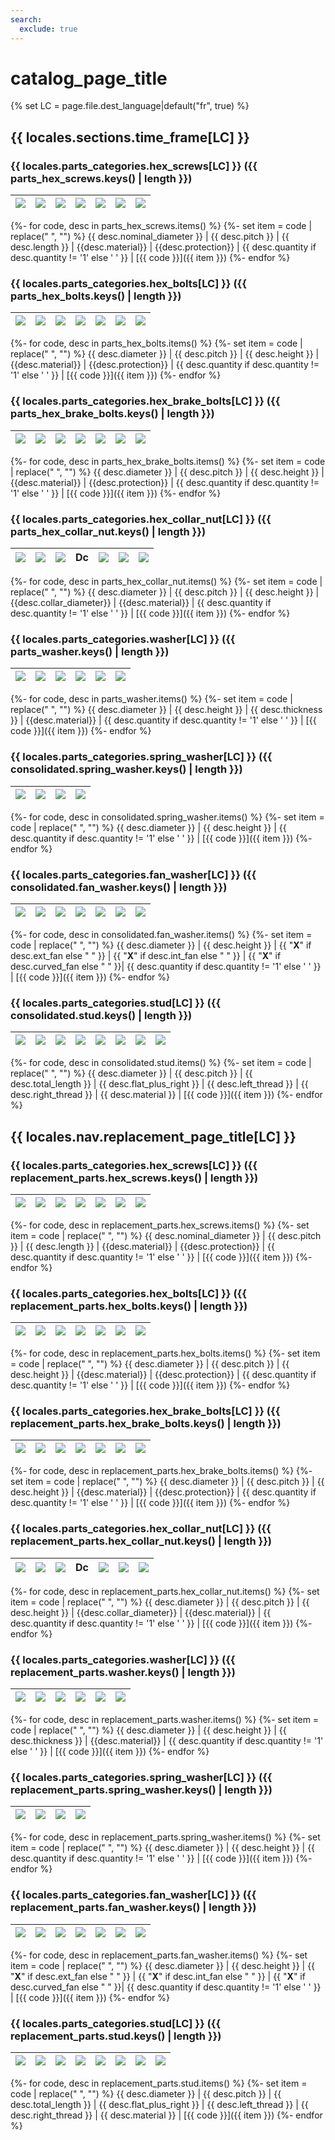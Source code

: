 ```yaml
---
search:
  exclude: true
---
```


# catalog_page_title

{% set LC = page.file.dest_language|default("fr", true) %}

## {{ locales.sections.time_frame[LC] }}

### {{ locales.parts_categories.hex_screws[LC] }} ({{ parts_hex_screws.keys() | length }})

| ![](../assets/images/hex_size.png) | ![](../assets/images/pitch.png) | ![](../assets/images/length.png) | ![](../assets/images/material.png) | ![](../assets/images/protection.png) | ![](../assets/images/quantity.png) | ![](../assets/images/parts/hex_screws.png) |
| :--: | :--: | :--: | :--: | :--: | :--: | --: |
{%- for code, desc in parts_hex_screws.items() %}
{%- set item = code | replace(" ", "") %}
{{ desc.nominal_diameter }} | {{ desc.pitch }} | {{ desc.length }} | {{desc.material}} | {{desc.protection}} | {{ desc.quantity if desc.quantity != '1' else ' ' }} | [{{ code }}]({{ item }}) 
{%- endfor %}

### {{ locales.parts_categories.hex_bolts[LC] }} ({{ parts_hex_bolts.keys() | length }})

| ![](../assets/images/hex_nut_diam.png) | ![](../assets/images/pitch.png) | ![](../assets/images/hex_nut_height.png) | ![](../assets/images/material.png) | ![](../assets/images/protection.png) | ![](../assets/images/quantity.png) | ![](../assets/images/parts/hex_bolt.png) |
| :--: | :--: | :--: | :--: | :--: | :--: | --: |
{%- for code, desc in parts_hex_bolts.items() %}
{%- set item = code | replace(" ", "") %}
{{ desc.diameter }} | {{ desc.pitch }} | {{ desc.height }} | {{desc.material}} | {{desc.protection}} | {{ desc.quantity if desc.quantity != '1' else ' ' }} | [{{ code }}]({{ item }}) 
{%- endfor %}

### {{ locales.parts_categories.hex_brake_bolts[LC] }} ({{ parts_hex_brake_bolts.keys() | length }})

| ![](../assets/images/hex_brake_nut_diam.png) | ![](../assets/images/pitch.png) | ![](../assets/images/hex_brake_nut_height.png) | ![](../assets/images/material.png) | ![](../assets/images/protection.png) | ![](../assets/images/quantity.png) | ![](../assets/images/parts/hex_brake_bolt.png) |
| :--: | :--: | :--: | :--: | :--: | :--: | --: |
{%- for code, desc in parts_hex_brake_bolts.items() %}
{%- set item = code | replace(" ", "") %}
{{ desc.diameter }} | {{ desc.pitch }} | {{ desc.height }} | {{desc.material}} | {{desc.protection}} | {{ desc.quantity if desc.quantity != '1' else ' ' }} | [{{ code }}]({{ item }}) 
{%- endfor %}

### {{ locales.parts_categories.hex_collar_nut[LC] }} ({{ parts_hex_collar_nut.keys() | length }})

| ![](../assets/images/hex_nut_diam.png) | ![](../assets/images/pitch.png) | ![](../assets/images/hex_nut_height.png) | Dc | ![](../assets/images/material.png) | ![](../assets/images/quantity.png) | ![](../assets/images/parts/hex_collar_nut.png) |
| :--: | :--: | :--: | :--: | :--: | :--: | --: |
{%- for code, desc in parts_hex_collar_nut.items() %}
{%- set item = code | replace(" ", "") %}
{{ desc.diameter }} | {{ desc.pitch }} | {{ desc.height }} | {{desc.collar_diameter}} | {{desc.material}} | {{ desc.quantity if desc.quantity != '1' else ' ' }} | [{{ code }}]({{ item }}) 
{%- endfor %}

### {{ locales.parts_categories.washer[LC] }} ({{ parts_washer.keys() | length }})

| ![](../assets/images/washer_id.png) | ![](../assets/images/washer_od.png)  | ![](../assets/images/washer_thickness.png) | ![](../assets/images/material.png) |  ![](../assets/images/quantity.png) | ![](../assets/images/parts/washer.png) |
| :--: | :--: | :--: | :--: | :--: | --: |
{%- for code, desc in parts_washer.items() %}
{%- set item = code | replace(" ", "") %}
{{ desc.diameter }} | {{ desc.height }} | {{ desc.thickness }} | {{desc.material}} | {{ desc.quantity if desc.quantity != '1' else ' ' }} | [{{ code }}]({{ item }}) 
{%- endfor %}

### {{ locales.parts_categories.spring_washer[LC] }} ({{ consolidated.spring_washer.keys() | length }})

| ![](../assets/images/washer_id.png) | ![](../assets/images/washer_od.png)  |  ![](../assets/images/quantity.png) | ![](../assets/images/parts/spring_washer.png) |
| :--: | :--: | :--: | --: |
{%- for code, desc in consolidated.spring_washer.items() %}
{%- set item = code | replace(" ", "") %}
{{ desc.diameter }} | {{ desc.height }} | {{ desc.quantity if desc.quantity != '1' else ' ' }} | [{{ code }}]({{ item }}) 
{%- endfor %}

### {{ locales.parts_categories.fan_washer[LC] }} ({{ consolidated.fan_washer.keys() | length }})

| ![](../assets/images/washer_id.png) | ![](../assets/images/washer_od.png)  | ![](../assets/images/fan_washer_is_ext.png) | ![](../assets/images/fan_washer_is_int.png) | ![](../assets/images/fan_washer_is_curved.png) |  ![](../assets/images/quantity.png) | ![](../assets/images/parts/fan_washer_all.png) |
| :--: | :--: | :--: | :--: | :--: | :--: | --: |
{%- for code, desc in consolidated.fan_washer.items() %}
{%- set item = code | replace(" ", "") %}
{{ desc.diameter }} | {{ desc.height }} | {{ "**X**" if desc.ext_fan else " " }} | {{ "**X**" if desc.int_fan else " " }} | {{ "**X**" if desc.curved_fan else " " }}| {{ desc.quantity if desc.quantity != '1' else ' ' }} | [{{ code }}]({{ item }}) 
{%- endfor %}

### {{ locales.parts_categories.stud[LC] }} ({{ consolidated.stud.keys() | length }})

| ![](../assets/images/hex_size.png) | ![](../assets/images/pitch.png)  | ![](../assets/images/stud_total.png) | ![](../assets/images/stud_total_right.png) | ![](../assets/images/stud_left.png) | ![](../assets/images/stud_right.png) | ![](../assets/images/material.png) | ![](../assets/images/parts/stud.png) |
| :--: | :--: | :--: | :--: | :--: | :--: | :--: | --: |
{%- for code, desc in consolidated.stud.items() %}
{%- set item = code | replace(" ", "") %}
{{ desc.diameter }} | {{ desc.pitch }} | {{ desc.total_length }} | {{ desc.flat_plus_right }} | {{ desc.left_thread }} |  {{ desc.right_thread }} | {{ desc.material }} | [{{ code }}]({{ item }}) 
{%- endfor %}

## {{ locales.nav.replacement_page_title[LC] }}


### {{ locales.parts_categories.hex_screws[LC] }} ({{ replacement_parts.hex_screws.keys() | length }})

| ![](../assets/images/hex_size.png) | ![](../assets/images/pitch.png) | ![](../assets/images/length.png) | ![](../assets/images/material.png) | ![](../assets/images/protection.png) | ![](../assets/images/quantity.png) | ![](../assets/images/parts/hex_screws.png) |
| :--: | :--: | :--: | :--: | :--: | :--: | --: |
{%- for code, desc in replacement_parts.hex_screws.items() %}
{%- set item = code | replace(" ", "") %}
{{ desc.nominal_diameter }} | {{ desc.pitch }} | {{ desc.length }} | {{desc.material}} | {{desc.protection}} | {{ desc.quantity if desc.quantity != '1' else ' ' }} | [{{ code }}]({{ item }}) 
{%- endfor %}

### {{ locales.parts_categories.hex_bolts[LC] }} ({{ replacement_parts.hex_bolts.keys() | length }})

| ![](../assets/images/hex_nut_diam.png) | ![](../assets/images/pitch.png) | ![](../assets/images/hex_nut_height.png) | ![](../assets/images/material.png) | ![](../assets/images/protection.png) | ![](../assets/images/quantity.png) | ![](../assets/images/parts/hex_bolt.png) |
| :--: | :--: | :--: | :--: | :--: | :--: | --: |
{%- for code, desc in replacement_parts.hex_bolts.items() %}
{%- set item = code | replace(" ", "") %}
{{ desc.diameter }} | {{ desc.pitch }} | {{ desc.height }} | {{desc.material}} | {{desc.protection}} | {{ desc.quantity if desc.quantity != '1' else ' ' }} | [{{ code }}]({{ item }}) 
{%- endfor %}

### {{ locales.parts_categories.hex_brake_bolts[LC] }} ({{ replacement_parts.hex_brake_bolts.keys() | length }})

| ![](../assets/images/hex_brake_nut_diam.png) | ![](../assets/images/pitch.png) | ![](../assets/images/hex_brake_nut_height.png) | ![](../assets/images/material.png) | ![](../assets/images/protection.png) | ![](../assets/images/quantity.png) | ![](../assets/images/parts/hex_brake_bolt.png) |
| :--: | :--: | :--: | :--: | :--: | :--: | --: |
{%- for code, desc in replacement_parts.hex_brake_bolts.items() %}
{%- set item = code | replace(" ", "") %}
{{ desc.diameter }} | {{ desc.pitch }} | {{ desc.height }} | {{desc.material}} | {{desc.protection}} | {{ desc.quantity if desc.quantity != '1' else ' ' }} | [{{ code }}]({{ item }}) 
{%- endfor %}

### {{ locales.parts_categories.hex_collar_nut[LC] }} ({{ replacement_parts.hex_collar_nut.keys() | length }})

| ![](../assets/images/hex_nut_diam.png) | ![](../assets/images/pitch.png) | ![](../assets/images/hex_nut_height.png) | Dc | ![](../assets/images/material.png) | ![](../assets/images/quantity.png) | ![](../assets/images/parts/hex_collar_nut.png) |
| :--: | :--: | :--: | :--: | :--: | :--: | --: |
{%- for code, desc in replacement_parts.hex_collar_nut.items() %}
{%- set item = code | replace(" ", "") %}
{{ desc.diameter }} | {{ desc.pitch }} | {{ desc.height }} | {{desc.collar_diameter}} | {{desc.material}} | {{ desc.quantity if desc.quantity != '1' else ' ' }} | [{{ code }}]({{ item }}) 
{%- endfor %}

### {{ locales.parts_categories.washer[LC] }} ({{ replacement_parts.washer.keys() | length }})

| ![](../assets/images/washer_id.png) | ![](../assets/images/washer_od.png)  | ![](../assets/images/washer_thickness.png) | ![](../assets/images/material.png) |  ![](../assets/images/quantity.png) | ![](../assets/images/parts/washer.png) |
| :--: | :--: | :--: | :--: | :--: | --: |
{%- for code, desc in replacement_parts.washer.items() %}
{%- set item = code | replace(" ", "") %}
{{ desc.diameter }} | {{ desc.height }} | {{ desc.thickness }} | {{desc.material}} | {{ desc.quantity if desc.quantity != '1' else ' ' }} | [{{ code }}]({{ item }}) 
{%- endfor %}

### {{ locales.parts_categories.spring_washer[LC] }} ({{ replacement_parts.spring_washer.keys() | length }})

| ![](../assets/images/washer_id.png) | ![](../assets/images/washer_od.png) |  ![](../assets/images/quantity.png) | ![](../assets/images/parts/spring_washer.png) |
| :--: | :--: | :--: | --: |
{%- for code, desc in replacement_parts.spring_washer.items() %}
{%- set item = code | replace(" ", "") %}
{{ desc.diameter }} | {{ desc.height }} | {{ desc.quantity if desc.quantity != '1' else ' ' }} | [{{ code }}]({{ item }}) 
{%- endfor %}

### {{ locales.parts_categories.fan_washer[LC] }} ({{ replacement_parts.fan_washer.keys() | length }})

| ![](../assets/images/washer_id.png) | ![](../assets/images/washer_od.png)  | ![](../assets/images/fan_washer_is_ext.png) | ![](../assets/images/fan_washer_is_int.png) | ![](../assets/images/fan_washer_is_curved.png) |  ![](../assets/images/quantity.png) | ![](../assets/images/parts/fan_washer_all.png) |
| :--: | :--: | :--: | :--: | :--: | :--: | --: |
{%- for code, desc in replacement_parts.fan_washer.items() %}
{%- set item = code | replace(" ", "") %}
{{ desc.diameter }} | {{ desc.height }} | {{ "**X**" if desc.ext_fan else " " }} | {{ "**X**" if desc.int_fan else " " }} | {{ "**X**" if desc.curved_fan else " " }}| {{ desc.quantity if desc.quantity != '1' else ' ' }} | [{{ code }}]({{ item }}) 
{%- endfor %}

### {{ locales.parts_categories.stud[LC] }} ({{ replacement_parts.stud.keys() | length }})

| ![](../assets/images/hex_size.png) | ![](../assets/images/pitch.png)  | ![](../assets/images/stud_total.png) | ![](../assets/images/stud_total_right.png) | ![](../assets/images/stud_left.png) | ![](../assets/images/stud_right.png) | ![](../assets/images/material.png) | ![](../assets/images/parts/stud.png) |
| :--: | :--: | :--: | :--: | :--: | :--: | :--: | --: |
{%- for code, desc in replacement_parts.stud.items() %}
{%- set item = code | replace(" ", "") %}
{{ desc.diameter }} | {{ desc.pitch }} | {{ desc.total_length }} | {{ desc.flat_plus_right }} | {{ desc.left_thread }} |  {{ desc.right_thread }} | {{ desc.material }} | [{{ code }}]({{ item }}) 
{%- endfor %}